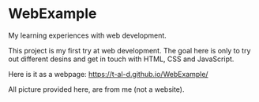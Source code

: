 # WebExample

My learning experiences with web development.

This project is my first try at web development.
The goal here is only to try out different desins and get in touch with HTML, CSS and JavaScript.

Here is it as a webpage: https://t-al-d.github.io/WebExample/

All picture provided here, are from me (not a website).
